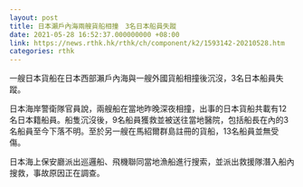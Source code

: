 ```yaml
---
layout: post
title: 日本瀨戶內海兩艘貨船相撞　3名日本船員失蹤
date: 2021-05-28 16:52:37.000000000 +08:00
link: https://news.rthk.hk/rthk/ch/component/k2/1593142-20210528.htm
categories: rthk
---
```


一艘日本貨船在日本西部瀨戶內海與一艘外國貨船相撞後沉沒，3名日本船員失蹤。

日本海岸警衛隊官員說，兩艘船在當地昨晚深夜相撞，出事的日本貨船共載有12名日本籍船員。船隻沉沒後，9名船員獲救並被送往當地醫院，包括船長在內的3名船員至今下落不明。至於另一艘在馬紹爾群島註冊的貨船，13名船員並無受傷。

日本海上保安廳派出巡邏船、飛機聯同當地漁船進行搜索，並派出救援隊潛入船內搜救，事故原因正在調查。
